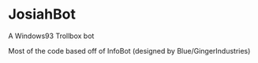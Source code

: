 # JosiahBot
A Windows93 Trollbox bot

Most of the code based off of InfoBot (designed by Blue/GingerIndustries)
